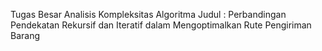 Tugas Besar Analisis Kompleksitas Algoritma
Judul : Perbandingan Pendekatan Rekursif dan Iteratif dalam Mengoptimalkan Rute Pengiriman Barang
